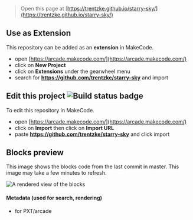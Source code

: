  


> Open this page at [https://trentzke.github.io/starry-sky/](https://trentzke.github.io/starry-sky/)

## Use as Extension

This repository can be added as an **extension** in MakeCode.

* open [https://arcade.makecode.com/](https://arcade.makecode.com/)
* click on **New Project**
* click on **Extensions** under the gearwheel menu
* search for **https://github.com/trentzke/starry-sky** and import

## Edit this project ![Build status badge](https://github.com/trentzke/starry-sky/workflows/MakeCode/badge.svg)

To edit this repository in MakeCode.

* open [https://arcade.makecode.com/](https://arcade.makecode.com/)
* click on **Import** then click on **Import URL**
* paste **https://github.com/trentzke/starry-sky** and click import

## Blocks preview

This image shows the blocks code from the last commit in master.
This image may take a few minutes to refresh.

![A rendered view of the blocks](https://github.com/trentzke/starry-sky/raw/master/.github/makecode/blocks.png)

#### Metadata (used for search, rendering)

* for PXT/arcade
<script src="https://makecode.com/gh-pages-embed.js"></script><script>makeCodeRender("{{ site.makecode.home_url }}", "{{ site.github.owner_name }}/{{ site.github.repository_name }}");</script>
